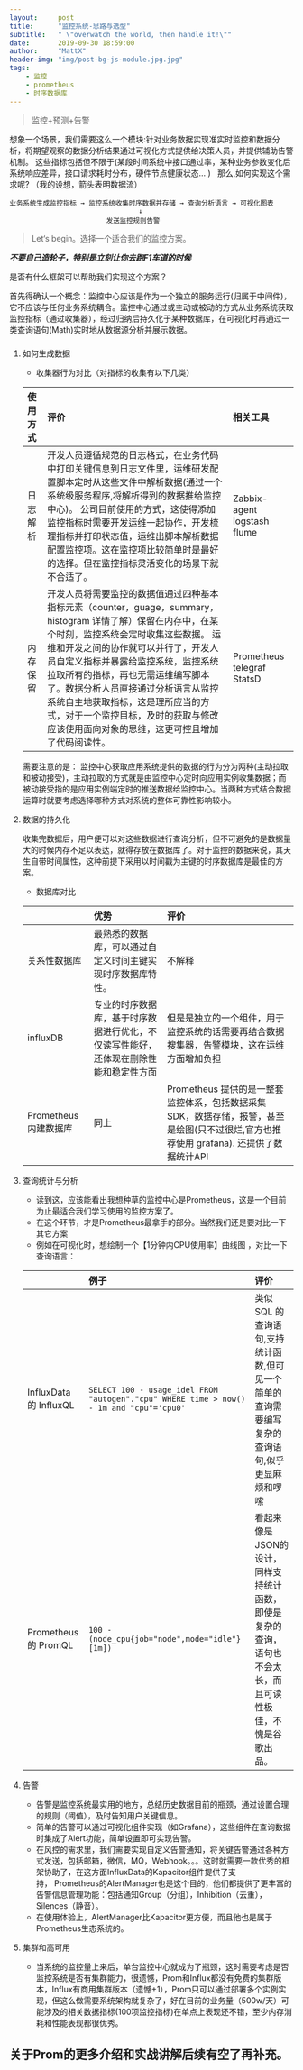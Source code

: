 ```yaml
---
layout:     post
title:      "监控系统-思路与选型"
subtitle:   " \"overwatch the world, then handle it!\""
date:       2019-09-30 18:59:00
author:     "MattX"
header-img: "img/post-bg-js-module.jpg.jpg"
tags:
    - 监控
    - prometheus
    - 时序数据库
---
```


> 监控+预测+告警

想象一个场景，我们需要这么一个模块:针对业务数据实现准实时监控和数据分析，将期望观察的数据分析结果通过可视化方式提供给决策人员，并提供辅助告警机制。
这些指标包括但不限于(某段时间系统中接口通过率，某种业务参数变化后系统响应差异，接口请求耗时分布，硬件节点健康状态... )
 
那么,如何实现这个需求呢? （我的设想，箭头表明数据流）

```
业务系统生成监控指标 → 监控系统收集时序数据并存储 → 查询分析语言 → 可视化图表
                                ↓
                        发送监控规则告警 
```

> Let‘s begin。选择一个适合我们的监控方案。

***不要自己造轮子，特别是立刻让你去跑F1车道的时候***

是否有什么框架可以帮助我们实现这个方案？

首先得确认一个概念：监控中心应该是作为一个独立的服务运行(归属于中间件)，它不应该与任何业务系统耦合。监控中心通过或主动或被动的方式从业务系统获取监控指标（通过收集器），经过归纳后持久化于某种数据库，在可视化时再通过一类查询语句(Math)实时地从数据源分析并展示数据。

### 

1. 如何生成数据
    * 收集器行为对比（对指标的收集有以下几类）
    
    | 使用方式 | 评价 | 相关工具 |
    | :--- | :------------- | :--- |
    |日志解析|开发人员遵循规范的日志格式，在业务代码中打印关键信息到日志文件里，运维研发配置脚本定时从这些文件中解析数据(通过一个系统级服务程序,将解析得到的数据推给监控中心)。	公司目前使用的方式，这使得添加监控指标时需要开发运维一起协作，开发梳理指标并打印状态值，运维出脚本解析数据配置监控项。这在监控项比较简单时是最好的选择。但在监控指标灵活变化的场景下就不合适了。|Zabbix-agent logstash flume|
    |内存保留|开发人员将需要监控的数据值通过四种基本指标元素（counter，guage，summary，histogram 详情了解）保留在内存中，在某个时刻，监控系统会定时收集这些数据。	运维和开发之间的协作就可以并行了，开发人员自定义指标并暴露给监控系统，监控系统拉取所有的指标，再也无需运维编写脚本了。数据分析人员直接通过分析语言从监控系统自主地获取指标，这是理所应当的方式，对于一个监控目标，及时的获取与修改应该使用面向对象的思维，这更可控且增加了代码阅读性。|Prometheus telegraf StatsD|
    
    需要注意的是： 监控中心获取应用系统提供的数据的行为分为两种(主动拉取和被动接受)，主动拉取的方式就是由监控中心定时向应用实例收集数据；而被动接受指的是应用实例端定时的推送数据给监控中心。当两种方式结合数据运算时就要考虑选择哪种方式对系统的整体可靠性影响较小。

2. 数据的持久化

    收集完数据后，用户便可以对这些数据进行查询分析，但不可避免的是数据量大的时候内存不足以表达，就得存放在数据库了。对于监控的数据来说，其天生自带时间属性，这种前提下采用以时间戳为主键的时序数据库是最佳的方案。
    
    * 数据库对比
    
    | | 优势 | 评价 |
    | :--- | :------------- | :--- |
    | 关系性数据库 |最熟悉的数据库，可以通过自定义时间主键实现时序数据库特性。 | 不解释 |
    | influxDB | 专业的时序数据库，基于时序数据进行优化，不仅读写性能好，还体现在删除性能和稳定性方面	| 但是是独立的一个组件，用于监控系统的话需要再结合数据搜集器，告警模块，这在运维方面增加负担| 
    | Prometheus 内建数据库 | 同上 | Prometheus 提供的是一整套监控体系，包括数据采集SDK，数据存储，报警，甚至是绘图(只不过很烂,官方也推荐使用 grafana). 还提供了数据统计API|

3. 查询统计与分析

    * 读到这，应该能看出我想种草的监控中心是Prometheus，这是一个目前为止最适合我们学习使用的监控方案了。
    * 在这个环节，才是Prometheus最拿手的部分。当然我们还是要对比一下其它方案
    * 例如在可视化时，想绘制一个【1分钟内CPU使用率】曲线图 ，对比一下查询语言：
    
    | |例子|评价|
    | :--- | :------------- | :--- |
    |InfluxData 的 InfluxQL	| `SELECT 100 - usage_idel FROM "autogen"."cpu" WHERE time > now() - 1m and "cpu"='cpu0'`|类似SQL 的查询语句,支持统计函数,但可见一个简单的查询需要编写复杂的查询语句,似乎更显麻烦和啰嗦|
    |Prometheus 的 PromQL| `100 - (node_cpu{job="node",mode="idle"}[1m])` | 看起来像是JSON的设计，同样支持统计函数，即使是复杂的查询，语句也不会太长，而且可读性极佳，不愧是谷歌出品。|

4. 告警
    * 告警是监控系统最实用的地方，总结历史数据目前的瓶颈，通过设置合理的规则（阈值），及时告知用户关键信息。
    * 简单的告警可以通过可视化组件实现（如Grafana），这些组件在查询数据时集成了Alert功能，简单设置即可实现告警。
    * 在风控的需求里，我们需要实现自定义告警通知，将关键告警通过各种方式发送，包括邮箱，微信，MQ，Webhook。。。这时就需要一款优秀的框架协助了，在这方面InfluxData的Kapacitor组件提供了支持， Prometheus的AlertManager也是这个目的，他们都提供了更丰富的告警信息管理功能：包括通知Group（分组），Inhibition（去重），Silences（静音）。 
    * 在使用体验上，AlertManager比Kapacitor更方便，而且他也是属于Prometheus生态系统的。
5. 集群和高可用
    * 当系统的监控量上来后，单台监控中心就成为了瓶颈，这时需要考虑是否监控系统是否有集群能力，很遗憾，Prom和Influx都没有免费的集群版本，Influx有商用集群版本（遗憾+1），Prom只可以通过部署多个实例实现，但这么做需要系统架构就复杂了，好在目前的业务量（500w/天）可能涉及的相关数据指标(100项监控指标)在单点上表现还不错，至少内存消耗和性能表现都很优秀。
 

关于Prom的更多介绍和实战讲解后续有空了再补充。
---
 

 

 